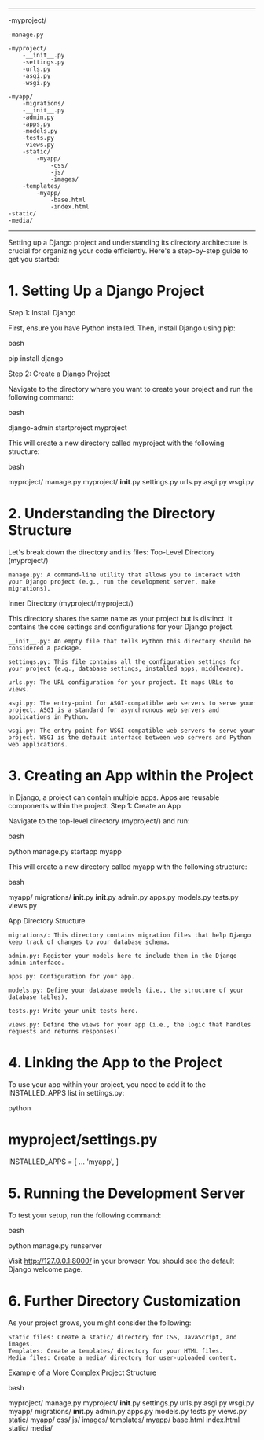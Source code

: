 *********************************
-myproject/

    -manage.py
    
    -myproject/
        -__init__.py
        -settings.py
        -urls.py
        -asgi.py
        -wsgi.py
        
    -myapp/
        -migrations/
        -__init__.py
        -admin.py
        -apps.py
        -models.py
        -tests.py
        -views.py
        -static/
            -myapp/
                -css/
                -js/
                -images/
        -templates/
            -myapp/
                -base.html
                -index.html
    -static/
    -media/
******************************************

Setting up a Django project and understanding its directory architecture is crucial for organizing your code efficiently. Here's a step-by-step guide to get you started:
# 1. Setting Up a Django Project
Step 1: Install Django

First, ensure you have Python installed. Then, install Django using pip:

bash

pip install django

Step 2: Create a Django Project

Navigate to the directory where you want to create your project and run the following command:

bash

django-admin startproject myproject

This will create a new directory called myproject with the following structure:

bash

myproject/
    manage.py
    myproject/
        __init__.py
        settings.py
        urls.py
        asgi.py
        wsgi.py

# 2. Understanding the Directory Structure

Let's break down the directory and its files:
Top-Level Directory (myproject/)

    manage.py: A command-line utility that allows you to interact with your Django project (e.g., run the development server, make migrations).

Inner Directory (myproject/myproject/)

This directory shares the same name as your project but is distinct. It contains the core settings and configurations for your Django project.

    __init__.py: An empty file that tells Python this directory should be considered a package.

    settings.py: This file contains all the configuration settings for your project (e.g., database settings, installed apps, middleware).

    urls.py: The URL configuration for your project. It maps URLs to views.

    asgi.py: The entry-point for ASGI-compatible web servers to serve your project. ASGI is a standard for asynchronous web servers and applications in Python.

    wsgi.py: The entry-point for WSGI-compatible web servers to serve your project. WSGI is the default interface between web servers and Python web applications.

# 3. Creating an App within the Project

In Django, a project can contain multiple apps. Apps are reusable components within the project.
Step 1: Create an App

Navigate to the top-level directory (myproject/) and run:

bash

python manage.py startapp myapp

This will create a new directory called myapp with the following structure:

bash

myapp/
    migrations/
        __init__.py
    __init__.py
    admin.py
    apps.py
    models.py
    tests.py
    views.py

App Directory Structure

    migrations/: This directory contains migration files that help Django keep track of changes to your database schema.

    admin.py: Register your models here to include them in the Django admin interface.

    apps.py: Configuration for your app.

    models.py: Define your database models (i.e., the structure of your database tables).

    tests.py: Write your unit tests here.

    views.py: Define the views for your app (i.e., the logic that handles requests and returns responses).

# 4. Linking the App to the Project

To use your app within your project, you need to add it to the INSTALLED_APPS list in settings.py:

python

# myproject/settings.py

INSTALLED_APPS = [
    ...
    'myapp',
]

# 5. Running the Development Server

To test your setup, run the following command:

bash

python manage.py runserver

Visit http://127.0.0.1:8000/ in your browser. You should see the default Django welcome page.

# 6. Further Directory Customization

As your project grows, you might consider the following:

    Static files: Create a static/ directory for CSS, JavaScript, and images.
    Templates: Create a templates/ directory for your HTML files.
    Media files: Create a media/ directory for user-uploaded content.

Example of a More Complex Project Structure

bash

myproject/
    manage.py
    myproject/
        __init__.py
        settings.py
        urls.py
        asgi.py
        wsgi.py
    myapp/
        migrations/
        __init__.py
        admin.py
        apps.py
        models.py
        tests.py
        views.py
        static/
            myapp/
                css/
                js/
                images/
        templates/
            myapp/
                base.html
                index.html
    static/
    media/

